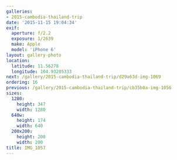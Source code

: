 ```yaml
---
galleries:
- 2015-cambodia-thailand-trip
date: '2015-11-15 19:04:34'
exif:
  aperture: f/2.2
  exposure: 1/2639
  make: Apple
  model: 'iPhone 6'
layout: gallery-photo
location:
  latitude: 11.56278
  longitude: 104.93205333
next: /gallery/2015-cambodia-thailand-trip/d29a63d-img-1069
ordering: 16
previous: /gallery/2015-cambodia-thailand-trip/cb35b0a-img-1056
sizes:
  1280:
    height: 347
    width: 1280
  640w:
    height: 174
    width: 640
  200x200:
    height: 200
    width: 200
title: IMG_1057
---
```

